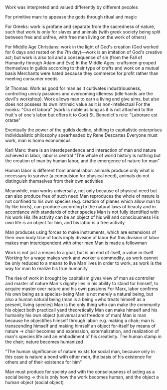 Work was interpreted and valued differently by different peoples

For primitive man: to appease the gods through ritual and magic

For Greeks: work is profane and separate from the sacredness of nature, such that work is only for slaves and animals (with greek society being split between free and unfree, with free men living on the work of others)

For Middle Age Christians: work in the light of God's creation (God worked for 6 days and rested on the 7th day)—work is an imitation of God's creative act; but work is also toil and a consequence of sin (from the Fall of Humanity through Adam and Eve) 
In the Middle Ages: craftsmen grouped themselves in guilds according to their type of crafts and work on a mutual basis
Merchants were hated because they commerce for profit rather than meeting consumer needs

St Thomas: Work as good for man as it cultivates industriousness, controlling unruly passions and overcoming idleness (idle hands are the devil's workshop). Work allows man to earn a living and give alms, but also does not possess its own intrinsic value as it is non-intellectual
For the monks: "Ora et labora" (work is noble as long as it is not attached to the fruit's of one's labor but offers it to God)
St. Benedict's rule: "Laborare est orarae"

Eventually the power of the guilds decline, shifting to capitalistic enterprises
Individualistic philosophy spearheaded by Rene Descartes
Everyone must work, man is homo economicus

Karl Marx: there is an interdependence and interaction of man and nature achieved in labor, labor is central
"The whole of world history is nothing but the creation of man by human labor, and the emergence of nature for man"

Human labor is different from animal labor:
animals produce only what is necessary to survive (a compulsion for physical need), animals do not distinguish themselves from their own activities

Meanwhile, man works universally, not only because of physical need but can also produce free of such need
Man reproduces the whole of nature is not confined to his own species (e.g. creation of planes which allow man to fly like birds), can produce according to the natural laws of beauty and in accordance with standards of other species
Man is not fully identified with his work
His life activity can be an object of his will and consciousness
His own life is an object for him, and his labor is a free activity

Man produces using forces to make instruments, which are extensions of their own body
Use of tools imply division of labor
But this division of labor makes man interdependent with other men
Man is made a fellowman

Work is not just a means to a goal, but is an end of itself, a value in itself
Working for a wage makes work and worker a commodity, as work cannot be only reduced to a means to live
Man lives in order to work, as work is the way for man to realize his true humanity

The rise of work in brought by capitalism gives view of man as controller and master of nature
Man's dignity lies in his ability to stand for himself, to acquire master over nature and his own passions
For Marx, labor confirms his own being as a species-being
Man is not merely a natural being, but also a human natural being (man is a being =who treats himself as a present, living species)
Man is the only thing who can make the community his object both practicall yand theoretically
Man can make himself and his humanity his own object (universal and freedom of man)
Man is man because he objectifies himself through labor: e.g. making a chair; man is transcending himself and making himself an object for-itself by means of nature -> chair becomes and expression, externalization, and realization of man's species life and an embodiment of his creativity.
The human stamp in the chair; nature becomes humanized

"The human significance of nature exists for social man, because only in this case is nature a bond with other men, the basis of his existence for others and of their existence for him"

Man must produce for society and with the consciousness of acting as a social being -> this is only how the work becomes human, and the object a human object (social object)
 